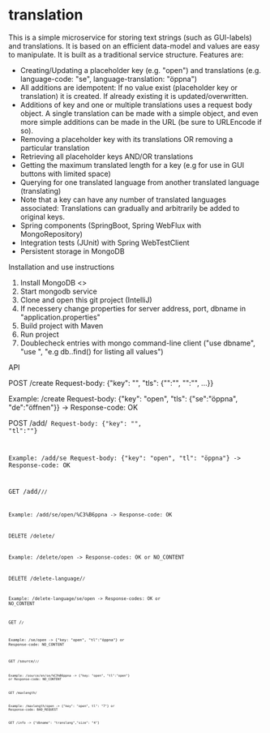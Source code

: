# translation

This is a simple microservice for storing text strings (such as GUI-labels) and translations. It is based on an efficient data-model and values are easy to manipulate. It is built as a traditional service structure. Features are:

- Creating/Updating a placeholder key (e.g. "open") and translations (e.g. language-code: "se", language-translation: "öppna")
- All additions are idempotent: If no value exist (placeholder key or translation) it is created. If already existing it is updated/overwritten.
- Additions of key and one or multiple translations uses a request body object. A single translation can be made with a simple object, and even more simple additions can be made in the URL (be sure to URLEncode if so).
- Removing a placeholder key with its translations OR removing a particular translation
- Retrieving all placeholder keys AND/OR translations
- Getting the maximum translated length for a key (e.g for use in GUI buttons with limited space)
- Querying for one translated language from another translated language (translating)
- Note that a key can have any number of translated languages associated: Translations can gradually and arbitrarily be added to original keys.
- Spring components (SpringBoot, Spring WebFlux with MongoRepository)
- Integration tests (JUnit) with Spring WebTestClient
- Persistent storage in MongoDB

Installation and use instructions

1. Install MongoDB <>
2. Start mongodb service
3. Clone and open this git project (IntelliJ)
4. If necessery change properties for server address, port, dbname in "application.properties"
5. Build project with Maven
6. Run project
7. Doublecheck entries with mongo command-line client ("use dbname", "use <tablename>", "e.g db.<tablename>.find() for listing all values")



API

POST
/create
Request-body: {"key": "<placeholder-key>", "tls": {"<code1>":"<translation-lang1>", "<code2>":"<translation-lang2>", ...}}

Example:
/create
Request-body: {"key": "open", "tls": {"se":"öppna", "de":"öffnen"}} -> Response-code: OK

POST
/add/<code>
Request-body: {"key": "<placeholder-key>", "tl":"<translation-lang>"}

Example:
/add/se
Request-body: {"key": "open", "tl": "öppna"} -> Response-code: OK

GET
/add/<code>/<placeholder-key>/<translation-lang>

Example:
/add/se/open/%C3%B6ppna -> Response-code: OK

DELETE
/delete/<placeholder-key>

Example:
/delete/open -> Response-codes: OK or NO_CONTENT

DELETE
/delete-language/<code>/<placeholder-key>

Example:
/delete-language/se/open -> Response-codes: OK or NO_CONTENT

GET
/<code>/<placeholder-key>

Example:
/se/open -> {"key: "open", "tl":"öppna"} or Response-code: NO_CONTENT

GET
/source/<code>/<query-code>/<query-translation>

Example:
/source/en/se/%C3%B6ppna -> {"key: "open", "tl":"open"} or Response-code: NO_CONTENT

GET
/maxlength/<placeholder-tag>

Example:
/maxlength/open  -> {"key": "open", tl": "7"} or Response-code: BAD_REQUEST

GET
/info -> {"dbname": "translang","size": "4"}